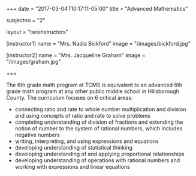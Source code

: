 +++
date = "2017-03-04T10:17:11-05:00"
title = "Advanced Mathematics"

subjectno = "2"

layout = "twoinstructors"

[instructor1]
name = "Mrs. Nadia Bickford"
image = "/images/bickford.jpg"

[instructor2]
name = "Mrs. Jacqueline Graham"
image = "/images/graham.jpg"

+++

The 6th grade math program at TCMS is equivalent to an advanced 6th grade math program at any other public middle school in Hillsborough County. The curriculum focuses on 6 critical areas:

*   connecting ratio and rate to whole number multiplication and division and using concepts of ratio and rate to solve problems
*   completing understanding of division of fractions and extending the notion of number to the system of rational numbers, which includes negative numbers
*   writing, interpreting, and using expressions and equations
*   developing understanding of statistical thinking
*   developing understanding of and applying proportional relationships
*   developing understanding of operations with rational numbers and working with expressions and linear equations


